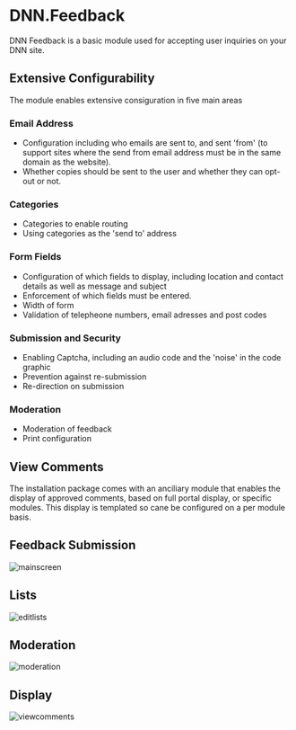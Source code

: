 # DNN.Feedback
DNN Feedback is a basic module used for accepting user inquiries on your DNN site.

## Extensive Configurability
The module enables extensive consiguration in five main areas

### Email Address
* Configuration including who emails are sent to, and sent 'from' (to support sites where the send from email address must be in the same domain as the website).
* Whether copies should be sent to the user and whether they can opt-out or not.

### Categories
* Categories to enable routing
* Using categories as the 'send to' address

### Form Fields
* Configuration of which fields to display, including location and contact details as well as message and subject
* Enforcement of which fields must be entered.
* Width of form
* Validation of telepheone numbers, email adresses and post codes

### Submission and Security
* Enabling Captcha, including an audio code and the 'noise' in the code graphic
* Prevention against re-submission
* Re-direction on submission

### Moderation
* Moderation of feedback
* Print configuration

## View Comments
The installation package comes with an anciliary module that enables the display of approved comments, based on full portal display, or specific modules. This display is templated so cane be configured on a per module basis.

## Feedback Submission
![mainscreen](https://cloud.githubusercontent.com/assets/5859855/8637517/cf43ea22-2894-11e5-94e3-de7e976076ae.png)

## Lists
![editlists](https://cloud.githubusercontent.com/assets/5859855/8637519/cf450060-2894-11e5-8c56-ea7355bfc8d9.png)

## Moderation
![moderation](https://cloud.githubusercontent.com/assets/5859855/8637516/cf438d34-2894-11e5-8e1e-0d89b5b07e46.png)

## Display
![viewcomments](https://cloud.githubusercontent.com/assets/5859855/8637518/cf442410-2894-11e5-823a-edf334b92935.png)
